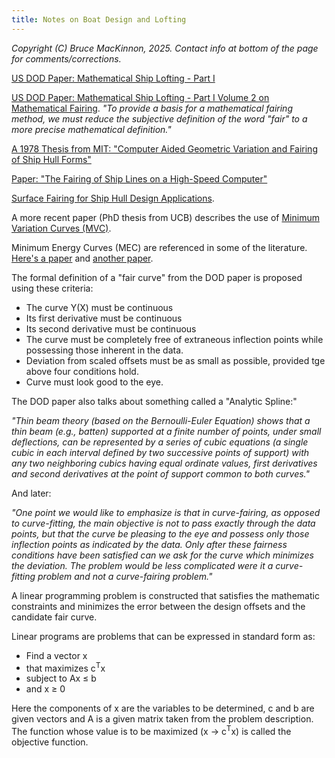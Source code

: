 ```yaml
---
title: Notes on Boat Design and Lofting
---
```

_Copyright (C) Bruce MacKinnon, 2025.  Contact info at bottom of the page for comments/corrections._

[US DOD Paper: Mathematical Ship Lofting - Part I]([https://apps.dtic.mil/sti/tr/pdf/AD0406367.pdf)

[US DOD Paper: Mathematical Ship Lofting - Part I Volume 2 on Mathematical Fairing](https://apps.dtic.mil/sti/tr/pdf/AD0406715.pdf). _"To provide a basis for a mathematical fairing method, we must reduce the subjective definition of the word "fair" to a more precise mathematical definition."_

[A 1978 Thesis from MIT: "Computer Aided Geometric Variation and Fairing of Ship Hull Forms"](https://apps.dtic.mil/sti/tr/pdf/ADA086640.pdf)

[Paper: "The Fairing of Ship Lines on a High-Speed
Computer"](https://www.ams.org/journals/mcom/1961-15-076/S0025-5718-1961-0128588-2/S0025-5718-1961-0128588-2.pdf)

[Surface Fairing for Ship Hull Design Applications](https://upcommons.upc.edu/bitstream/handle/2117/97247/1400350099.pdf?sequence=1&isAllowed=y).

A more recent paper (PhD thesis from UCB) describes
the use of [Minimum Variation Curves (MVC)](https://www2.eecs.berkeley.edu/Pubs/TechRpts/1993/CSD-93-732.pdf).

Minimum Energy Curves (MEC) are referenced in some of the
literature.  [Here's a paper](https://people.csail.mit.edu/bkph/AIM/AIM-612-OCR.pdf) and [another paper](https://homepage.divms.uiowa.edu/~whan/VI_HVI/JH90.pdf).

The formal definition of a "fair curve" from the DOD paper is proposed using 
these criteria:
* The curve Y(X) must be continuous
* Its first derivative must be continuous
* Its second derivative must be continuous
* The curve must be completely free of extraneous inflection
points while possessing those inherent in the data.
* Deviation from scaled offsets must be as small as possible,
provided tge  above four conditions hold.
* Curve must look good to the eye.

The DOD paper also talks about something called a 
"Analytic Spline:"

_"Thin beam theory (based on the Bernoulli-Euler Equation) 
shows that a thin beam (e.g., batten) supported at a 
finite number of points, under small deflections, can 
be represented by a series of cubic equations (a single 
cubic in each interval defined by two successive points of
support) with any two neighboring cubics having equal ordinate values, first derivatives and second derivatives at the point of support common to both curves."_

And later:

_"One point we would like to emphasize is that in curve-fairing, as opposed
to curve-fitting, the main objective is not to pass exactly through the
data points, but that the curve be pleasing to the eye and possess only
those inflection points as indicated by the data. Only after these
fairness conditions have been satisfied can we ask for the curve which
minimizes the deviation. The problem would be less complicated were it
a curve-fitting problem and not a curve-fairing problem."_

A linear programming problem is constructed that satisfies
the mathematic constraints and minimizes the error between
the design offsets and the candidate fair curve.

Linear programs are problems that can be expressed in standard form as:

* Find a vector x
* that maximizes c<sup>T</sup>x
* subject to Ax ≤ b
* and x ≥ 0

Here the components of x are the variables to be determined, 
c and b are given vectors and A is a given matrix taken from the problem description. The function whose value is to be maximized (x -> c<sup>T</sup>x)
is called the objective function. 
